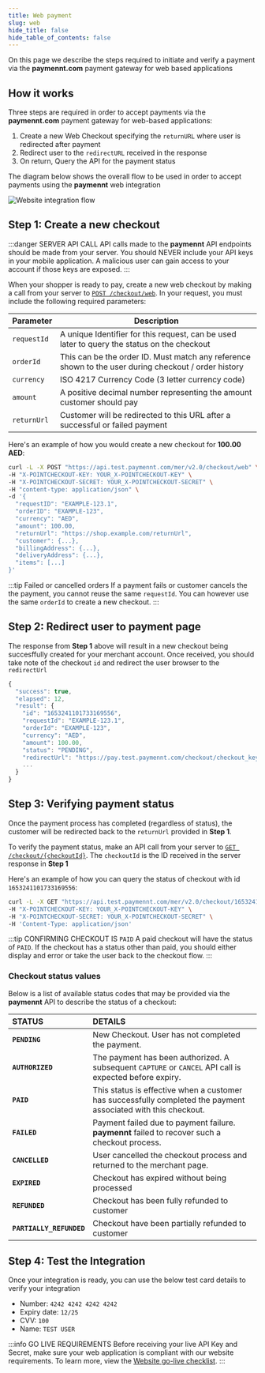 ```yaml
---
title: Web payment
slug: web
hide_title: false
hide_table_of_contents: false
---
```


On this page we describe the steps required to initiate and verify a payment via the **paymennt.com** payment gateway for web based applications

## How it works

Three steps are required in order to accept payments via the **paymennt.com** payment gateway for web-based applications:

1. Create a new Web Checkout specifying the `returnURL` where user is redirected after payment
2. Redirect user to the `redirectURL` received in the response
3. On return, Query the API for the payment status

The diagram below shows the overall flow to be used in order to accept payments using the **paymennt**
web integration

![Website integration flow](/img/docs/build/initiate/web-flow.png)

## Step 1: Create a new checkout

:::danger SERVER API CALL
API calls made to the **paymennt** API endpoints should be made from your server. You should NEVER include your API keys in your mobile application. A malicious user can gain access to your account if those keys are exposed.
:::

When your shopper is ready to pay, create a new web checkout by making a call from your server to <a href="/api/#operation/create-web-checkout" target="_blank">`POST /checkout/web`</a>. In your request, you must include the following required parameters:

| **Parameter** | **Description**                                                                                      |
| ------------- | ---------------------------------------------------------------------------------------------------- |
| `requestId`   | A unique Identifier for this request, can be used later to query the status on the checkout          |
| `orderId`     | This can be the order ID. Must match any reference shown to the user during checkout / order history |
| `currency`    | ISO 4217 Currency Code (3 letter currency code)                                                      |
| `amount`      | A positive decimal number representing the amount customer should pay                                |
| `returnUrl`   | Customer will be redirected to this URL after a successful or failed payment                         |

Here's an example of how you would create a new checkout for **100.00 AED**:

```bash title="curl"
curl -L -X POST "https://api.test.paymennt.com/mer/v2.0/checkout/web" \
-H "X-POINTCHECKOUT-KEY: YOUR_X-POINTCHECKOUT-KEY" \
-H "X-POINTCHECKOUT-SECRET: YOUR_X-POINTCHECKOUT-SECRET" \
-H "content-type: application/json" \
-d '{
  "requestID": "EXAMPLE-123.1",
  "orderID": "EXAMPLE-123",
  "currency": "AED",
  "amount": 100.00,
  "returnUrl": "https://shop.example.com/returnUrl",
  "customer": {...},
  "billingAddress": {...},
  "deliveryAddress": {...},
  "items": [...]
}'
```

:::tip Failed or cancelled orders
If a payment fails or customer cancels the the payment, you cannot reuse the same `requestId`. You can however use the same `orderId` to create a new checkout.
:::

## Step 2: Redirect user to payment page

The response from **Step 1** above will result in a new checkout being succesffully created for your merchant account. Once received, you should take note of the checkout `id` and redirect the user browser to the `redirectUrl`

```jsx title="200 Response"
{
  "success": true,
  "elapsed": 12,
  "result": {
    "id": "1653241101733169556",
    "requestId": "EXAMPLE-123.1",
    "orderId": "EXAMPLE-123",
    "currency": "AED",
    "amount": 100.00,
    "status": "PENDING",
    "redirectUrl": "https://pay.test.paymennt.com/checkout/checkout_key",
    ...
  }
}
```

## Step 3: Verifying payment status

Once the payment process has completed (regardless of status), the customer will be redirected back to the `returnUrl` provided in **Step 1**.

To verify the payment status, make an API call from your server to <a href="/api/#operation/get_checkout" target="_blank">`GET /checkout/{checkoutId}`</a>. The `checkoutId` is the ID received in the server response in **Step 1**

Here's an example of how you can query the status of checkout with id `1653241101733169556`:

```bash title="curl"
curl -L -X GET "https://api.test.paymennt.com/mer/v2.0/checkout/1653241101733169556" \
-H "X-POINTCHECKOUT-KEY: YOUR_X-POINTCHECKOUT-KEY" \
-H "X-POINTCHECKOUT-SECRET: YOUR_X-POINTCHECKOUT-SECRET" \
-H 'Content-Type: application/json'
```

:::tip CONFIRMING CHECKOUT IS `PAID`
A paid checkout will have the status of `PAID`. If the checkout has a status other than paid, you should either display and error or take the user back to the checkout flow.
:::

### Checkout status values

Below is a list of available status codes that may be provided via the **paymennt** API to describe the status of a checkout:

| STATUS                   | DETAILS                                                                                                        |
| :----------------------- | :------------------------------------------------------------------------------------------------------------- |
| **`PENDING`**            | New Checkout. User has not completed the payment.                                                              |
| **`AUTHORIZED`**         | The payment has been authorized. A subsequent `CAPTURE` or `CANCEL` API call is expected before expiry.        |
| **`PAID`**               | This status is effective when a customer has successfully completed the payment associated with this checkout. |
| **`FAILED`**             | Payment failed due to payment failure. **paymennt** failed to recover such a checkout process.                 |
| **`CANCELLED`**          | User cancelled the checkout process and returned to the merchant page.                                         |
| **`EXPIRED`**            | Checkout has expired without being processed                                                                   |
| **`REFUNDED`**           | Checkout has been fully refunded to customer                                                                   |
| **`PARTIALLY_REFUNDED`** | Checkout have been partially refunded to customer                                                              |

## Step 4: Test the Integration

Once your integration is ready, you can use the below test card details to verify your integration

- Number: `4242 4242 4242 4242`
- Expiry date: `12/25`
- CVV: `100`
- Name: `TEST USER`

:::info GO LIVE REQUIREMENTS
Before receiving your live API Key and Secret, make sure your web application is compliant with our website requirements. To learn more, view the [Website go-live checklist](/guides/developer/website-checklist).
:::
